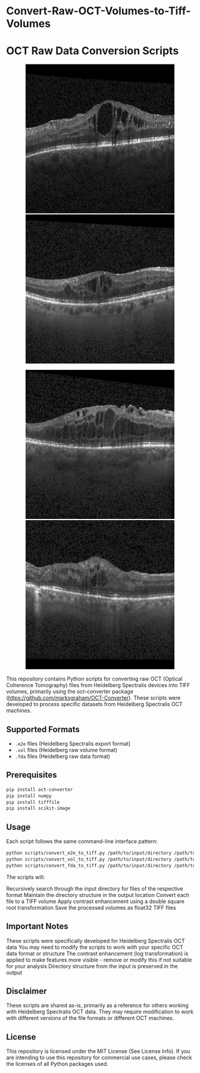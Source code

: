 # Convert-Raw-OCT-Volumes-to-Tiff-Volumes
# OCT Raw Data Conversion Scripts

<p align="center">
  <img src="sample_imgs/slice_24.png" width="400" />
  <img src="sample_imgs/slice_26.png" width="400" />
</p>
<p align="center">
  <img src="sample_imgs/slice_27.png" width="400" />
  <img src="sample_imgs/slice_30.png" width="400" />
</p>

This repository contains Python scripts for converting raw OCT (Optical Coherence Tomography) files from Heidelberg Spectralis devices into TIFF volumes, primarily using the oct-converter package (https://github.com/marksgraham/OCT-Converter). These scripts were developed to process specific datasets from Heidelberg Spectralis OCT machines.

## Supported Formats
- `.e2e` files (Heidelberg Spectralis export format)
- `.vol` files (Heidelberg raw volume format)
- `.fda` files (Heidelberg raw data format)

## Prerequisites
```bash
pip install oct-converter
pip install numpy
pip install tifffile
pip install scikit-image
```

## Usage
Each script follows the same command-line interface pattern:
```bash
python scripts/convert_e2e_to_tiff.py /path/to/input/directory /path/to/output/directory
python scripts/convert_vol_to_tiff.py /path/to/input/directory /path/to/output/directory
python scripts/convert_fda_to_tiff.py /path/to/input/directory /path/to/output/directory
```

The scripts will:

Recursively search through the input directory for files of the respective format
Maintain the directory structure in the output location
Convert each file to a TIFF volume
Apply contrast enhancement using a double square root transformation
Save the processed volumes as float32 TIFF files

## Important Notes

These scripts were specifically developed for Heidelberg Spectralis OCT data
You may need to modify the scripts to work with your specific OCT data format or structure
The contrast enhancement (log transformation) is applied to make features more visible - remove or modify this if not suitable for your analysis
Directory structure from the input is preserved in the output

## Disclaimer
These scripts are shared as-is, primarily as a reference for others working with Heidelberg Spectralis OCT data. They may require modification to work with different versions of the file formats or different OCT machines.

## License
This repository is licensed under the MIT License (See License Info). If you are intending to use this repository for commercial use cases, please check the licenses of all Python packages used.
